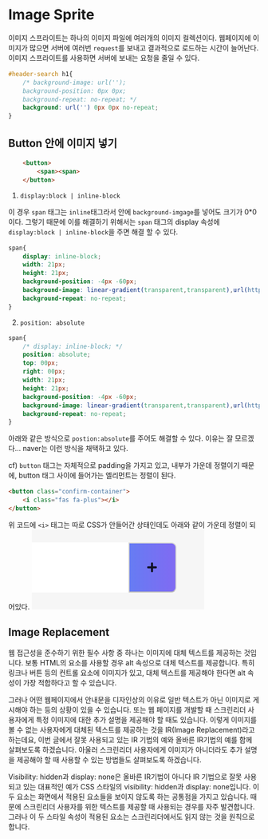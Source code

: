 # Image Sprite

이미지 스프라이트는 하나의 이미지 파일에 여러개의 이미지 컬렉션이다. 웹페이지에 이미지가 많으면 서버에 여러번 `request`를 보내고 결과적으로 로드하는 시간이 늘어난다. 이미지 스프라이트를 사용하면 서버에 보내는 요청을 줄일 수 있다.

```CSS
#header-search h1{
    /* background-image: url('');
    background-position: 0px 0px;
    background-repeat: no-repeat; */
    background: url('') 0px 0px no-repeat;
}
```
## Button 안에 이미지 넣기 

```HTML
    <button>
        <span><span>
    </button>
```
1. `display:block | inline-block`

이 경우 `span` 태그는 `inline`태그라서 안에 `background-imgage`를 넣어도 크기가 0*0이다. 그렇기 때문에 이를 해결하기 위해서는 `span` 태그의 display 속성에 `display:block | inline-block`을 주면 해결 할 수 있다. 
```CSS
span{
    display: inline-block;
    width: 21px;
    height: 21px;
    background-position: -4px -60px;
    background-image: linear-gradient(transparent,transparent),url(https://s.pstatic.net/static/www/img/uit/2019/sp_search.svg);
    background-repeat: no-repeat;
}
```

2. `position: absolute` 
```CSS
span{
    /* display: inline-block; */
    position: absolute;
    top: 00px;
    right: 00px;
    width: 21px;
    height: 21px;
    background-position: -4px -60px;
    background-image: linear-gradient(transparent,transparent),url(https://s.pstatic.net/static/www/img/uit/2019/sp_search.svg);
    background-repeat: no-repeat;
}
```
아래와 같은 방식으로 `postion:absolute`를 주어도 해결할 수 있다. 이유는 잘 모르겠다... naver는 이런 방식을 채택하고 있다. 

cf) `button` 태그는 자체적으로 padding을 가지고 있고, 내부가 가운데 정렬이기 때문에, button 태그 사이에 들어가는 엘리먼트는 정렬이 된다. 

```HTML
<button class="confirm-container">
    <i class="fas fa-plus"></i>
</button>
```

위 코드에 `<i>` 태그는 따로 CSS가 안들어간 상태인데도 아래와 같이 가운데 정렬이 되어있다. 
![button](../img/button.png)
## Image Replacement
웹 접근성을 준수하기 위한 필수 사항 중 하나는 이미지에 대체 텍스트를 제공하는 것입니다. 보통 HTML의  요소를 사용할 경우 alt 속성으로 대체 텍스트를 제공합니다. 특히 링크나 버튼 등의 컨트롤 요소에 이미지가 있고, 대체 텍스트를 제공해야 한다면 alt 속성이 가장 적합하다고 할 수 있습니다.


그러나 어떤 웹페이지에서 안내문을 디자인상의 이유로 일반 텍스트가 아닌 이미지로 게시해야 하는 등의 상황이 있을 수 있습니다. 또는 웹 페이지를 개발할 때 스크린리더 사용자에게 특정 이미지에 대한 추가 설명을 제공해야 할 때도 있습니다. 이렇게 이미지를 볼 수 없는 사용자에게 대체된 텍스트를 제공하는 것을 IR(Image Replacement)라고 하는데요, 이번 글에서 잘못 사용되고 있는 IR 기법의 예와 올바른 IR기법의 예를 함께 살펴보도록 하겠습니다. 아울러 스크린리더 사용자에게 이미지가 아니더라도 추가 설명을 제공해야 할 때 사용할 수 있는 방법들도 살펴보도록 하겠습니다.


Visibility: hidden과 display: none은 올바른 IR기법이 아니다
IR 기법으로 잘못 사용되고 있는 대표적인 예가 CSS 스타일의 visibility: hidden과 display: none입니다. 이 두 요소는 화면에서 적용된 요소들을 보이지 않도록 하는 공통점을 가지고 있습니다. 때문에 스크린리더 사용자를 위한 텍스트를 제공할 때 사용되는 경우를 자주 발견합니다. 그러나 이 두 스타일 속성이 적용된 요소는 스크린리더에서도 읽지 않는 것을 원칙으로 합니다.
